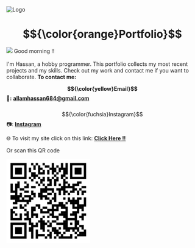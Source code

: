 <img src="https://raw.githubusercontent.com/portfoliioo/h/refs/heads/main/Deafult/Images/Logo.png" alt="Logo">
<br>

# $${\color{orange}Portfolio}$$
<img src="https://portfoliioo.github.io/h/images/Logo.png" style="width: 80px; height: auto; margin-top: -20px;">
Good morning !! <br><br>I'm Hassan, a hobby programmer. This portfolio collects my most recent projects and my skills. Check out my work and contact me if you want to collaborate.
<strong>To contact me:</strong>

<strong>$${\color{yellow}Email}$$ 📧:</strong> <a href="mailto: allamhassan684@gmail.com"><strong>allamhassan684@gmail.com</strong></a>
<br>
<br>
$${\color{fuchsia}Instagram}$$ 📷: <a href="#"><strong>Instagram</strong></a>

🌐 To visit my site click on this link: <a href="https://portfoliioo.github.io/h/"><strong>Click Here !!</strong></a>

Or scan this QR code

<img src="images/QRCode.png" width="220" height="220" alt="QR-Code">
